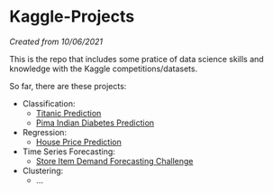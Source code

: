 # Kaggle-Projects
*Created from 10/06/2021*

This is the repo that includes some pratice of data science skills and knowledge with the Kaggle competitions/datasets.

So far, there are these projects:
  - Classification: 
    - [Titanic Prediction](https://github.com/vanity-lost/Kaggle-Projects/tree/main/Titanic%20Prediction)
    - [Pima Indian Diabetes Prediction](https://github.com/vanity-lost/Kaggle-Projects/tree/main/Pima%20Indian%20Diabetes%20Prediction)
  - Regression:
    - [House Price Prediction](https://github.com/vanity-lost/Kaggle-Projects/tree/main/House%20Price%20Prediction)
  - Time Series Forecasting:
    - [Store Item Demand Forecasting Challenge](https://github.com/vanity-lost/Kaggle-Projects/tree/main/Store%20Item%20Demand%20Forecasting%20Challenge)
  - Clustering:
    - ...